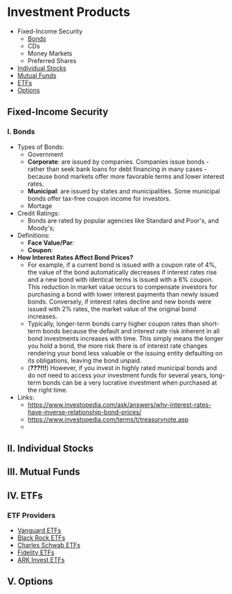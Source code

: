 # Investment Products
- Fixed-Income Security
  - [Bonds](#i-bonds)
  - CDs
  - Money Markets
  - Preferred Shares
- [Individual Stocks](#i-individual-stocks)
- [Mutual Funds](#iii-mutual-funds)
- [ETFs](#iv-etfs)
- [Options](#v-Options)

## Fixed-Income Security
### I. Bonds
- Types of Bonds:
  - Government
  - **Corporate**: are issued by companies. Companies issue bonds - rather than seek bank loans for debt financing in many cases - because bond markets offer more favorable terms and lower interest rates.
  - **Municipal**: are issued by states and municipalities. Some municipal bonds offer tax-free coupon income for investors.
  - Mortage
- Credit Ratings:
  - Bonds are rated by popular agencies like Standard and Poor's, and Moody's;
- Definitions:
  - **Face Value/Par**:
  - **Coupon**:
- **How Interest Rates Affect Bond Prices?**
  - For example, if a current bond is issued with a coupon rate of 4%, the value of the bond automatically decreases if interest rates rise and a new bond with identical terms is issued with a 6% coupon. This reduction in market value occurs to compensate investors for purchasing a bond with lower interest payments than newly issued bonds. Conversely, if interest rates decline and new bonds were issued with 2% rates, the market value of the original bond increases.
  - Typically, longer-term bonds carry higher coupon rates than short-term bonds because the default and interest rate risk inherent in all bond investments increases with time. This simply means the longer you hold a bond, the more risk there is of interest rate changes rendering your bond less valuable or the issuing entity defaulting on its obligations, leaving the bond unpaid.
  - (**???!!!**) However, if you invest in highly rated municipal bonds and do not need to access your investment funds for several years, long-term bonds can be a very lucrative investment when purchased at the right time.
- Links:
  - https://www.investopedia.com/ask/answers/why-interest-rates-have-inverse-relationship-bond-prices/
  - https://www.investopedia.com/terms/t/treasurynote.asp
  - 
## II. Individual Stocks
## III. Mutual Funds
## IV. ETFs

### ETF Providers
- [Vanguard ETFs](https://investor.vanguard.com/etf)
- [Black Rock ETFs](https://www.blackrock.com/us/financial-professionals/products/investment-funds)
- [Charles Schwab ETFs](https://www.schwab.com/etfs)
- [Fidelity ETFs](https://www.fidelity.com/etfs/different-types-of-etfs)
- [ARK Invest ETFs](https://ark-funds.com/active-etfs)

## V. Options
